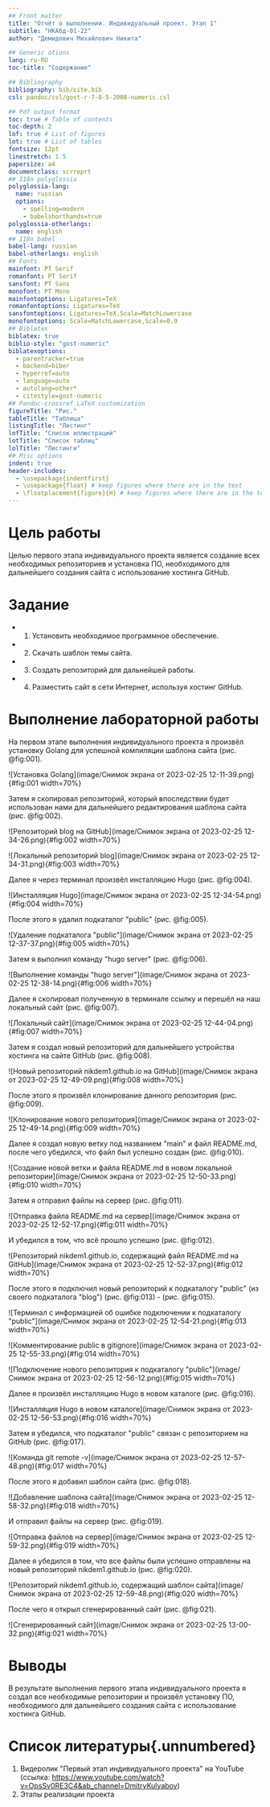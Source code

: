 ```yaml
---
## Front matter
title: "Отчёт о выполнении. Индивидуальный проект. Этап 1"
subtitle: "НКАбд-01-22"
author: "Демидович Михайлович Никита"

## Generic otions
lang: ru-RU
toc-title: "Содержание"

## Bibliography
bibliography: bib/cite.bib
csl: pandoc/csl/gost-r-7-0-5-2008-numeric.csl

## Pdf output format
toc: true # Table of contents
toc-depth: 2
lof: true # List of figures
lot: true # List of tables
fontsize: 12pt
linestretch: 1.5
papersize: a4
documentclass: scrreprt
## I18n polyglossia
polyglossia-lang:
  name: russian
  options:
	- spelling=modern
	- babelshorthands=true
polyglossia-otherlangs:
  name: english
## I18n babel
babel-lang: russian
babel-otherlangs: english
## Fonts
mainfont: PT Serif
romanfont: PT Serif
sansfont: PT Sans
monofont: PT Mono
mainfontoptions: Ligatures=TeX
romanfontoptions: Ligatures=TeX
sansfontoptions: Ligatures=TeX,Scale=MatchLowercase
monofontoptions: Scale=MatchLowercase,Scale=0.9
## Biblatex
biblatex: true
biblio-style: "gost-numeric"
biblatexoptions:
  - parentracker=true
  - backend=biber
  - hyperref=auto
  - language=auto
  - autolang=other*
  - citestyle=gost-numeric
## Pandoc-crossref LaTeX customization
figureTitle: "Рис."
tableTitle: "Таблица"
listingTitle: "Листинг"
lofTitle: "Список иллюстраций"
lotTitle: "Список таблиц"
lolTitle: "Листинги"
## Misc options
indent: true
header-includes:
  - \usepackage{indentfirst}
  - \usepackage{float} # keep figures where there are in the text
  - \floatplacement{figure}{H} # keep figures where there are in the text
---
```


# Цель работы

Целью первого этапа индивидуального проекта является создание всех необходимых репозиториев и установка ПО, необходимого для дальнейшего создания сайта с использование хостинга GitHub.

# Задание

- 1. Установить необходимое программное обеспечение.
- 2. Скачать шаблон темы сайта.
- 3. Создать репозиторий для дальнейшей работы.
- 4. Разместить сайт в сети Интернет, используя хостинг GitHub.

# Выполнение лабораторной работы

На первом этапе выполнения индивидуального проекта я произвёл установку Golang для успешной компиляции шаблона сайта (рис. @fig:001).

![Установка Golang](image/Снимок экрана от 2023-02-25 12-11-39.png){#fig:001 width=70%}

Затем я скопировал репозиторий, который впоследствии будет использован нами для дальнейшего редактирования шаблона сайта (рис. @fig:002).

![Репозиторий blog на GitHub](image/Снимок экрана от 2023-02-25 12-34-26.png){#fig:002 width=70%}

![Локальный репозиторий blog](image/Снимок экрана от 2023-02-25 12-34-31.png){#fig:003 width=70%}

Далее я через терминал произвёл инсталляцию Hugo (рис. @fig:004).

![Инсталляция Hugo](image/Снимок экрана от 2023-02-25 12-34-54.png){#fig:004 width=70%}

После этого я удалил подкаталог "public" (рис. @fig:005).

![Удаление подкаталога "public"](image/Снимок экрана от 2023-02-25 12-37-37.png){#fig:005 width=70%}

Затем я выполнил команду "hugo server" (рис. @fig:006).

![Выполнение команды "hugo server"](image/Снимок экрана от 2023-02-25 12-38-14.png){#fig:006 width=70%}

Далее я скопировал полученную в терминале ссылку и перешёл на наш локальный сайт (рис. @fig:007).

![Локальный сайт](image/Снимок экрана от 2023-02-25 12-44-04.png){#fig:007 width=70%}

Затем я создал новый репозиторий для дальнейшего устройства хостинга на сайте GitHub (рис. @fig:008).

![Новый репозиторий nikdem1.github.io на GitHub](image/Снимок экрана от 2023-02-25 12-49-09.png){#fig:008 width=70%}

После этого я произвёл клонирование данного репозитория (рис. @fig:009).

![Клонирование нового репозитория](image/Снимок экрана от 2023-02-25 12-49-14.png){#fig:009 width=70%}

Далее я создал новую ветку под названием "main" и файл README.md, после чего убедился, что файл был успешно создан (рис. @fig:010).

![Создание новой ветки и файла README.md в новом локальной репозитории](image/Снимок экрана от 2023-02-25 12-50-33.png){#fig:010 width=70%}

Затем я отправил файлы на сервер (рис. @fig:011).

![Отправка файла README.md на сервер](image/Снимок экрана от 2023-02-25 12-52-17.png){#fig:011 width=70%}

И убедился в том, что всё прошло успешно (рис. @fig:012).

![Репозиторий nikdem1.github.io, содержащий файл README.md на GitHub](image/Снимок экрана от 2023-02-25 12-52-37.png){#fig:012 width=70%}

После этого я подключил новый репозиторий к подкаталогу "public" (из своего подкаталога "blog") (рис. @fig:013) - (рис. @fig:015).

![Терминал с информацией об ошибке подключении к подкаталогу "public"](image/Снимок экрана от 2023-02-25 12-54-21.png){#fig:013 width=70%}

![Комментирование public в gitignore](image/Снимок экрана от 2023-02-25 12-55-33.png){#fig:014 width=70%}

![Подключение нового репозитория к подкаталогу "public"](image/Снимок экрана от 2023-02-25 12-56-12.png){#fig:015 width=70%}

Далее я произвёл инсталляцию Hugo в новом каталоге (рис. @fig:016).

![Инсталляция Hugo в новом каталоге](image/Снимок экрана от 2023-02-25 12-56-53.png){#fig:016 width=70%}

Затем я убедился, что подкаталог "public" связан с репозиторием на GitHub (рис. @fig:017).

![Команда git remote -v](image/Снимок экрана от 2023-02-25 12-57-48.png){#fig:017 width=70%}

После этого я добавил шаблон сайта (рис. @fig:018).

![Добавление шаблона сайта](image/Снимок экрана от 2023-02-25 12-58-32.png){#fig:018 width=70%}

И отправил файлы на сервер (рис. @fig:019).

![Отправка файлов на сервер](image/Снимок экрана от 2023-02-25 12-59-32.png){#fig:019 width=70%}

Далее я убедился в том, что все файлы были успешно отправлены на новый репозиторий nikdem1.github.io (рис. @fig:020).

![Репозиторий nikdem1.github.io, содержащий шаблон сайта](image/Снимок экрана от 2023-02-25 12-59-48.png){#fig:020 width=70%}

После чего я открыл сгенерированный сайт (рис. @fig:021).

![Сгенерированный сайт](image/Снимок экрана от 2023-02-25 13-00-32.png){#fig:021 width=70%}

# Выводы

В результате выполнения первого этапа индивидуального проекта я создал все необходимые репозитории и произвёл установку ПО, необходимого для дальнейшего создания сайта с использование хостинга GitHub.

# Список литературы{.unnumbered}

1. Видеролик "Первый этап индивидуального проекта" на YouTube (ссылка: https://www.youtube.com/watch?v=OpsSv0RE3C4&ab_channel=DmitryKulyabov)
2. Этапы реализации проекта
